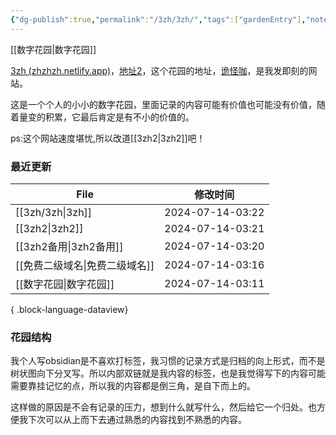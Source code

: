 ```yaml
---
{"dg-publish":true,"permalink":"/3zh/3zh/","tags":["gardenEntry"],"noteIcon":""}
---
```


[[数字花园\|数字花园]]
<head>
<meta name="shenma-site-verification" content="9f4a23071eb178c10212ac1fc519d41d_1700668342">
</head>

[3zh (zhzhzh.netlify.app)](https://zhzhzh.netlify.app/)，[地址2](https://sdfd-azc.pages.dev/)，这个花园的地址，[诡怪咖](http://3zhpyq.000.pe/)，是我发即刻的网站。

这是一个个人的小小的数字花园，里面记录的内容可能有价值也可能没有价值，随着量变的积累，它最后肯定是有不小的价值的。

ps:这个网站速度堪忧,所以改道[[3zh2\|3zh2]]吧！
### 最近更新


| File                  | 修改时间             |
| --------------------- | ---------------- |
| [[3zh/3zh\|3zh]]   | 2024-07-14-03:22 |
| [[3zh2\|3zh2]]     | 2024-07-14-03:21 |
| [[3zh2备用\|3zh2备用]] | 2024-07-14-03:20 |
| [[免费二级域名\|免费二级域名]] | 2024-07-14-03:16 |
| [[数字花园\|数字花园]]     | 2024-07-14-03:11 |

{ .block-language-dataview}

### 花园结构
我个人写obsidian是不喜欢打标签，我习惯的记录方式是归档的向上形式，而不是树状图向下分叉写。所以内部双链就是我内容的标签，也是我觉得写下的内容可能需要靠挂记忆的点，所以我的内容都是倒三角，是自下而上的。

这样做的原因是不会有记录的压力，想到什么就写什么，然后给它一个归处。也方便我下次可以从上而下去通过熟悉的内容找到不熟悉的内容。



